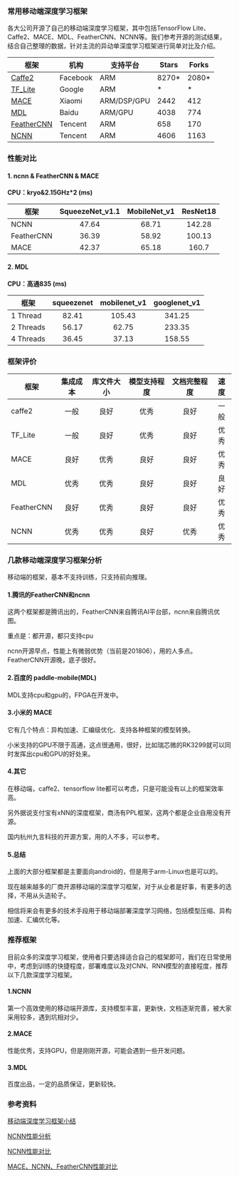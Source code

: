 ### 常用移动端深度学习框架

各大公司开源了自己的移动端深度学习框架，其中包括TensorFlow Lite、Caffe2、MACE、MDL、FeatherCNN、NCNN等。我们参考开源的测试结果，结合自己整理的数据，针对主流的异动单深度学习框架进行简单对比及介绍。


| 框架 | 机构 | 支持平台 | Stars | Forks | 
| --------------------------------------------------------- | ----------- | -------------- | ---------- | ----- |
| [Caffe2](https://github.com/caffe2/caffe2)                | Facebook    | ARM            |    8270*   | 2080* |
| [TF_Lite](https://github.com/tensorflow)                  | Google      | ARM            |     *      |   *   |
| [MACE](https://github.com/XiaoMi/mace)                    | Xiaomi      | ARM/DSP/GPU    |    2442    |  412  |
| [MDL](https://github.com/PaddlePaddle/paddle-mobile)      | Baidu       | ARM/GPU        |    4038    |  774  |
| [FeatherCNN](https://github.com/Tencent/FeatherCNN)       | Tencent     | ARM            |    658     |  170  |
| [NCNN](https://github.com/Tencent/ncnn)                   | Tencent     | ARM            |    4606    | 1163  |


###  性能对比

#### 1. ncnn & FeatherCNN & MACE

**CPU：kryo&2.15GHz*2  (ms)**  

| 框架    | SqueezeNet_v1.1 | MobileNet_v1  | ResNet18 
| --------------- | :------------------:  | :------------------:  | :-----:|
| NCNN            | 47.64                 | 68.71                 | 142.28 |
| FeatherCNN      | 36.39                 | 58.92                 | 100.13 |
| MACE            | 42.37                 | 65.18                 | 160.7  |


#### 2. MDL 

**CPU：高通835  (ms)**  

| 框架             | squeezenet | mobilenet_v1 | googlenet_v1
| ---------------- | :--------: | :----------: | :----------: |
| 1 Thread         | 82.41      | 105.43       | 341.25       |
| 2 Threads        | 56.17      | 62.75        | 233.35       |
| 4 Threads        | 36.45      | 37.13        | 158.55       |


### 框架评价

| 框架  |集成成本| 库文件大小 | 模型支持程度 | 文档完整程度 | 速度 |
| ------------------ | :----: | :-----: | :----: | :-----: | :----: | 
| caffe2             | 一般   | 良好    | 优秀   | 良好    | 一般   | 
| TF_Lite            | 一般   | 良好    | 优秀   | 良好    | 优秀   | 
| MACE               | 良好   | 优秀    | 良好   | 良好    | 优秀   | 
| MDL                | 优秀   | 优秀    | 良好   | 良好    | 良好   | 
| FeatherCNN         | 良好   | 优秀    | 良好   | 良好    | 优秀   |
| NCNN               | 优秀   | 优秀    | 良好   | 优秀    | 优秀   | 


### 几款移动端深度学习框架分析

移动端的框架，基本不支持训练，只支持前向推理。


#### 1.腾讯的FeatherCNN和ncnn

这两个框架都是腾讯出的，FeatherCNN来自腾讯AI平台部，ncnn来自腾讯优图。

重点是：都开源，都只支持cpu

ncnn开源早点，性能上有微弱优势（当前是201806），用的人多点。FeatherCNN开源晚，底子很好。


#### 2.百度的 paddle-mobile(MDL)
 
MDL支持cpu和gpu的，FPGA在开发中。

#### 3.小米的 MACE

它有几个特点：异构加速、汇编级优化、支持各种框架的模型转换。

小米支持的GPU不限于高通，这点很通用，很好，比如瑞芯微的RK3299就可以同时发挥出cpu和GPU的好处来。

#### 4.其它

在移动端，caffe2、tensorflow lite都可以考虑，只是可能没有以上的框架效率高。

另外据说支付宝有xNN的深度框架，商汤有PPL框架，这两个都是企业自用没有开源。

国内杭州九言科技的开源方案，用的人不多，可以参考。

#### 5.总结

上面的大部分框架都是主要面向android的，但是用于arm-Linux也是可以的。

现在越来越多的厂商开源移动端的深度学习框架，对于从业者是好事，有更多的选择，不用从头造轮子。

相信将来会有更多的技术手段用于移动端部署深度学习网络，包括模型压缩、异构加速、汇编优化等。


### 推荐框架

目前众多的深度学习框架，使用者只要选择适合自己的框架即可，我们在日常使用中，考虑到训练的快捷程度，部署难度以及对CNN、RNN模型的直接程度，推荐以下几款深度学习框架。

#### 1.NCNN

第一个高效使用的移动端开源库，支持模型丰富，更新快，文档逐渐完善，被大家采用较多，遇到坑相对少。

#### 2.MACE

性能优秀，支持GPU，但是刚刚开源，可能会遇到一些开发问题。

#### 3.MDL

百度出品，一定的品质保证，更新较快。

### 参考资料

[移动端深度学习框架小结](https://blog.csdn.net/yuanlulu/article/details/80857211)

[NCNN性能分析](https://www.zhihu.com/question/276372408)

[NCNN性能对比](https://www.zhihu.com/question/263573053)

[MACE、NCNN、FeatherCNN性能对比](https://www.zhihu.com/question/283022477/answer/430168888)
